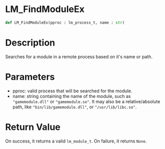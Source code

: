 # LM_FindModuleEx

```python
def LM_FindModuleEx(pproc : lm_process_t, name : str)
```

# Description

Searches for a module in a remote process based on it's name or path.

# Parameters

- pproc: valid process that will be searched for the module.
- name: string containing the name of the module, such as `"gamemodule.dll"` or `"gamemodule.so"`. It may also be a relative/absolute path, like `"bin/lib/gamemodule.dll"`, or `"/usr/lib/libc.so"`.

# Return Value

On success, it returns a valid `lm_module_t`. On failure, it returns `None`.

